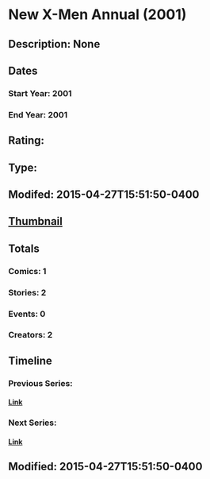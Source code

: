 # New X-Men Annual (2001)
## Description: None
## Dates
### Start Year: 2001
### End Year: 2001
## Rating: 
## Type: 
## Modifed: 2015-04-27T15:51:50-0400
## [Thumbnail](http://i.annihil.us/u/prod/marvel/i/mg/b/40/image_not_available.jpg)
## Totals
### Comics: 1
### Stories: 2
### Events: 0
### Creators: 2
## Timeline
### Previous Series: 
#### [Link]()
### Next Series: 
#### [Link]()
## Modified: 2015-04-27T15:51:50-0400